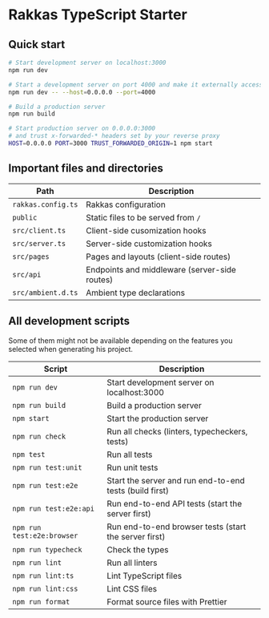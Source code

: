 # Rakkas TypeScript Starter

## Quick start

```sh
# Start development server on localhost:3000
npm run dev

# Start a development server on port 4000 and make it externally accessible
npm run dev -- --host=0.0.0.0 --port=4000

# Build a production server
npm run build

# Start production server on 0.0.0.0:3000
# and trust x-forwarded-* headers set by your reverse proxy
HOST=0.0.0.0 PORT=3000 TRUST_FORWARDED_ORIGIN=1 npm start
```

## Important files and directories

| Path               | Description                                   |
|--------------------|-----------------------------------------------|
| `rakkas.config.ts` | Rakkas configuration                          |
| `public`           | Static files to be served from `/`            |
| `src/client.ts`    | Client-side cusomization hooks                |
| `src/server.ts`    | Server-side customization hooks               |
| `src/pages`        | Pages and layouts (client-side routes)        |
| `src/api`          | Endpoints and middleware (server-side routes) |
| `src/ambient.d.ts` | Ambient type declarations                     |

## All development scripts

Some of them might not be available depending on the features you selected when generating his project.

| Script                     | Description                                             |
|----------------------------|---------------------------------------------------------|
| `npm run dev`              | Start development server on localhost:3000              |
| `npm run build`            | Build a production server                               |
| `npm start`                | Start the production server                             |
| `npm run check`            | Run all checks (linters, typecheckers, tests)           |
| `npm test`                 | Run all tests                                           |
| `npm run test:unit`        | Run unit tests                                          |
| `npm run test:e2e`         | Start the server and run end-to-end tests (build first) |
| `npm run test:e2e:api`     | Run end-to-end API tests (start the server first)       |
| `npm run test:e2e:browser` | Run end-to-end browser tests (start the server first)   |
| `npm run typecheck`        | Check the types                                         |
| `npm run lint`             | Run all linters                                         |
| `npm run lint:ts`          | Lint TypeScript files                                   |
| `npm run lint:css`         | Lint CSS files                                          |
| `npm run format`           | Format source files with Prettier                       |
